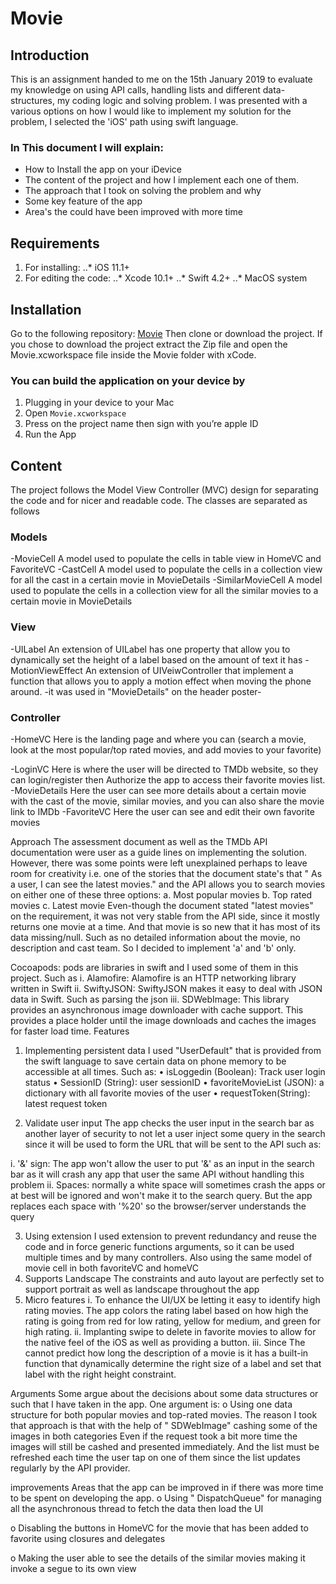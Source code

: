 # Movie


## Introduction
This is an assignment handed to me on the 15th January 2019 to evaluate my knowledge on using API calls, handling lists and different data-structures, my coding logic and solving problem. I was presented with a various options on how I would like to implement my solution for the problem, I selected the 'iOS' path using swift language.

### In This document I will explain:
* How to Install the app on your iDevice
* The content of the project and how I implement each one of them.
* The approach that I took on solving the problem and why
* Some key feature of the app 
* Area's the could have been improved with more time

 
## Requirements
1. For installing:
..* iOS 11.1+
2. For editing the code:
..* Xcode 10.1+
..* Swift 4.2+
..* MacOS system

## Installation
Go to the following repository: [Movie](https://github.com/iGoLDeNZz/Movie)
Then clone or download the project. If you chose to download the project extract the Zip file and open the Movie.xcworkspace file inside the Movie folder with xCode.


### You can build the application on your device by 
1.	Plugging in your device to your Mac
2.	Open `Movie.xcworkspace`
3.	Press on the project name then sign with you’re apple ID
4.	Run the App 

## Content
The project follows the Model View Controller (MVC) design for separating the code and for nicer and readable code.
The classes are separated as follows
### Models
-MovieCell
A model used to populate the cells in table view in HomeVC and FavoriteVC
-CastCell
A model used to populate the cells in a collection view for all the cast in a certain movie in MovieDetails 
-SimilarMovieCell
A model used to populate the cells in a collection view for all the similar movies to a certain movie in MovieDetails 
### View
-UILabel
An extension of UILabel has one property that allow you to dynamically set the height of a label based on the amount of text it has
-MotionViewEffect
An extension of UIVeiwController that implement a function that allows you to apply a motion effect when moving the phone around. -it was used in "MovieDetails" on the header poster-
### Controller
-HomeVC
Here is the landing page and where you can (search a movie, look at the most popular/top rated movies, and add movies to your favorite)

-LoginVC
Here is where the user will be directed to TMDb website, so they can login/register then Authorize the app to access their favorite movies list.
-MovieDetails
Here the user can see more details about a certain movie with the cast of the movie, similar movies, and you can also share the movie link to IMDb 
-FavoriteVC
Here the user can see and edit their own favorite movies  

Approach 
The assessment document as well as the TMDb API documentation were user as a guide lines on implementing the solution. However, there was some points were left unexplained perhaps to leave room for creativity i.e. one of the stories that the document state's that " As a user, I can see the latest movies." and the API allows you to search movies on either one of these three options:
a.	Most popular movies
b.	Top rated movies
c.	Latest movie
Even-though the document stated "latest movies" on the requirement, it was not very stable from the API side, since it mostly returns one movie at a time. And that movie is so new that it has most of its data missing/null. Such as no detailed information about the movie, no description and cast team. So I decided to implement 'a' and 'b' only.



Cocoapods: pods are libraries in swift and I used some of them in this project. Such as
i.	Alamofire: Alamofire is an HTTP networking library written in Swift
ii.	SwiftyJSON: SwiftyJSON makes it easy to deal with JSON data in Swift. Such as parsing the json
iii.	SDWebImage: This library provides an asynchronous image downloader with cache support. This provides a place holder until the image downloads and caches the images for faster load time.
 Features
1.	Implementing persistent data
I used "UserDefault" that is provided from the swift language to save certain data on phone memory to be accessible at all times. Such as:
•	isLoggedin (Boolean): Track user login status
•	SessionID (String): user sessionID 
•	favoriteMovieList (JSON): a dictionary with all favorite movies of the user
•	requestToken(String): latest request token

2.	Validate user input
The app checks the user input in the search bar as another layer of security to not let a user inject some query in the search since it will be used to form the URL that will be sent to the API such as:

i.	'&' sign: The app won't allow the user to put '&' as an input in the search bar as it will crash any app that user the same API without handling this problem
ii.	Spaces: normally a white space will sometimes crash the apps or at best will be ignored and won't make it to the search query. But the app replaces each space with '%20' so the browser/server understands the query

3.	Using extension
I used extension to prevent redundancy and reuse the code and in force generic functions arguments, so it can be used multiple times and by many controllers. Also using the same model of movie cell in both favoriteVC and homeVC
4.	Supports Landscape
The constraints and auto layout are perfectly set to support portrait as well as landscape throughout the app
5.	Micro features
i.	To enhance the UI/UX be letting it easy to identify high rating movies. The app colors the rating label based on how high the rating is going from red for low rating, yellow for medium, and green for high rating. 
ii.	Implanting swipe to delete in favorite movies to allow for the native feel of the iOS as well as providing a button.
iii.	Since The cannot predict how long the description of a movie is it has a built-in function that dynamically determine the right size of a label and set that label with the right height constraint.

Arguments 
Some argue about the decisions about some data structures or such that I have taken in the app. One argument is:
o	Using one data structure for both popular movies and top-rated movies. 
The reason I took that approach is that with the help of " SDWebImage" cashing some of the images in both categories Even if the request took a bit more time the images will still be cashed and presented immediately. And the list must be refreshed each time the user tap on one of them since the list updates regularly by the API provider. 

improvements
Areas that the app can be improved in if there was more time to be spent on developing the app.
o	Using " DispatchQueue" for managing all the asynchronous thread to fetch the data then load the UI

o	Disabling the buttons in HomeVC for the movie that has been added to favorite using closures and delegates 

o	Making the user able to see the details of the similar movies making it invoke a segue to its own view 
